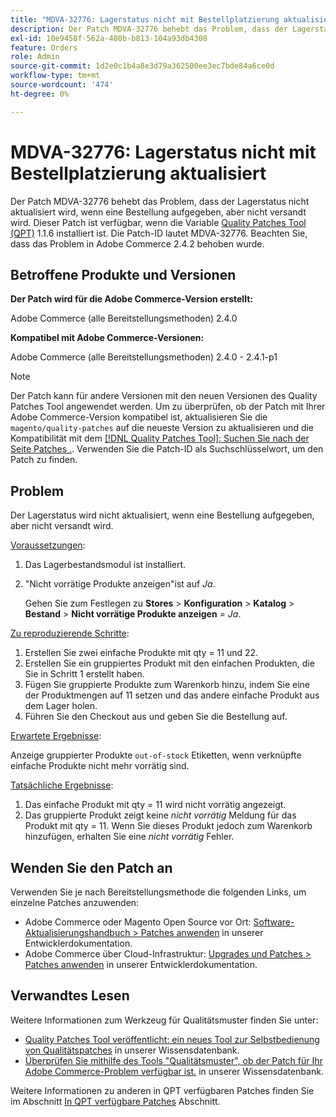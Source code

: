 ```yaml
---
title: "MDVA-32776: Lagerstatus nicht mit Bestellplatzierung aktualisiert"
description: Der Patch MDVA-32776 behebt das Problem, dass der Lagerstatus nicht aktualisiert wird, wenn eine Bestellung aufgegeben, aber nicht versandt wird. Dieser Patch ist verfügbar, wenn das [Quality Patches Tool (QPT)](https://devdocs.magento.com/guides/v2.4/comp-mgr/patching.html#mqp) 1.1.6 installiert ist. Die Patch-ID lautet MDVA-32776. Beachten Sie, dass das Problem in Adobe Commerce 2.4.2 behoben wurde.
exl-id: 10e9458f-562a-480b-b813-104a93db4308
feature: Orders
role: Admin
source-git-commit: 1d2e0c1b4a8e3d79a362500ee3ec7bde84a6ce0d
workflow-type: tm+mt
source-wordcount: '474'
ht-degree: 0%

---
```


# MDVA-32776: Lagerstatus nicht mit Bestellplatzierung aktualisiert

Der Patch MDVA-32776 behebt das Problem, dass der Lagerstatus nicht aktualisiert wird, wenn eine Bestellung aufgegeben, aber nicht versandt wird. Dieser Patch ist verfügbar, wenn die Variable [Quality Patches Tool (QPT)](https://devdocs.magento.com/guides/v2.4/comp-mgr/patching.html#mqp) 1.1.6 installiert ist. Die Patch-ID lautet MDVA-32776. Beachten Sie, dass das Problem in Adobe Commerce 2.4.2 behoben wurde.

## Betroffene Produkte und Versionen

**Der Patch wird für die Adobe Commerce-Version erstellt:**

Adobe Commerce (alle Bereitstellungsmethoden) 2.4.0

**Kompatibel mit Adobe Commerce-Versionen:**

Adobe Commerce (alle Bereitstellungsmethoden) 2.4.0 - 2.4.1-p1

>[!NOTE]
>
>Der Patch kann für andere Versionen mit den neuen Versionen des Quality Patches Tool angewendet werden. Um zu überprüfen, ob der Patch mit Ihrer Adobe Commerce-Version kompatibel ist, aktualisieren Sie die `magento/quality-patches` auf die neueste Version zu aktualisieren und die Kompatibilität mit dem [[!DNL Quality Patches Tool]: Suchen Sie nach der Seite Patches .](https://devdocs.magento.com/quality-patches/tool.html#patch-grid). Verwenden Sie die Patch-ID als Suchschlüsselwort, um den Patch zu finden.

## Problem

Der Lagerstatus wird nicht aktualisiert, wenn eine Bestellung aufgegeben, aber nicht versandt wird.

<u>Voraussetzungen</u>:

1. Das Lagerbestandsmodul ist installiert.
1. &quot;Nicht vorrätige Produkte anzeigen&quot;ist auf *Ja*.

   Gehen Sie zum Festlegen zu **Stores** > **Konfiguration** > **Katalog** > **Bestand** > **Nicht vorrätige Produkte anzeigen** = *Ja*.

<u>Zu reproduzierende Schritte</u>:

1. Erstellen Sie zwei einfache Produkte mit qty = 11 und 22.
1. Erstellen Sie ein gruppiertes Produkt mit den einfachen Produkten, die Sie in Schritt 1 erstellt haben.
1. Fügen Sie gruppierte Produkte zum Warenkorb hinzu, indem Sie eine der Produktmengen auf 11 setzen und das andere einfache Produkt aus dem Lager holen.
1. Führen Sie den Checkout aus und geben Sie die Bestellung auf.

<u>Erwartete Ergebnisse</u>:

Anzeige gruppierter Produkte `out-of-stock` Etiketten, wenn verknüpfte einfache Produkte nicht mehr vorrätig sind.

<u>Tatsächliche Ergebnisse</u>:

1. Das einfache Produkt mit qty = 11 wird nicht vorrätig angezeigt.
1. Das gruppierte Produkt zeigt keine *nicht vorrätig* Meldung für das Produkt mit qty = 11. Wenn Sie dieses Produkt jedoch zum Warenkorb hinzufügen, erhalten Sie eine *nicht vorrätig* Fehler.

## Wenden Sie den Patch an

Verwenden Sie je nach Bereitstellungsmethode die folgenden Links, um einzelne Patches anzuwenden:

* Adobe Commerce oder Magento Open Source vor Ort: [Software-Aktualisierungshandbuch > Patches anwenden](https://devdocs.magento.com/guides/v2.4/comp-mgr/patching/mqp.html) in unserer Entwicklerdokumentation.
* Adobe Commerce über Cloud-Infrastruktur: [Upgrades und Patches > Patches anwenden](https://devdocs.magento.com/cloud/project/project-patch.html) in unserer Entwicklerdokumentation.

## Verwandtes Lesen

Weitere Informationen zum Werkzeug für Qualitätsmuster finden Sie unter:

* [Quality Patches Tool veröffentlicht: ein neues Tool zur Selbstbedienung von Qualitätspatches](/help/announcements/adobe-commerce-announcements/magento-quality-patches-released-new-tool-to-self-serve-quality-patches.md) in unserer Wissensdatenbank.
* [Überprüfen Sie mithilfe des Tools &quot;Qualitätsmuster&quot;, ob der Patch für Ihr Adobe Commerce-Problem verfügbar ist.](/help/support-tools/patches-available-in-qpt-tool/check-patch-for-magento-issue-with-magento-quality-patches.md) in unserer Wissensdatenbank.

Weitere Informationen zu anderen in QPT verfügbaren Patches finden Sie im Abschnitt [In QPT verfügbare Patches](https://support.magento.com/hc/en-us/sections/360010506631-Patches-available-in-QPT-tool-) Abschnitt.
